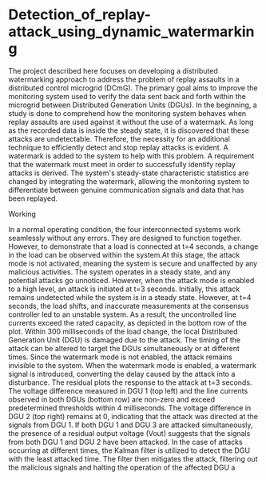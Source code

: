 # Detection_of_replay-attack_using_dynamic_watermarking
The project described here focuses on developing a distributed watermarking approach to address the
problem of replay assaults in a distributed control microgrid (DCmG). The primary goal aims to
improve the monitoring system used to verify the data sent back and forth within the microgrid between
Distributed Generation Units (DGUs).
In the beginning, a study is done to comprehend how the monitoring system behaves when replay
assaults are used against it without the use of a watermark. As long as the recorded data is inside the
steady state, it is discovered that these attacks are undetectable. Therefore, the necessity for an
additional technique to efficiently detect and stop replay attacks is evident. A watermark is added to
the system to help with this problem.
A requirement that the watermark must meet in order to successfully identify replay attacks is derived.
The system's steady-state characteristic statistics are changed by integrating the watermark, allowing
the monitoring system to differentiate between genuine communication signals and data that has
been replayed.

Working

In a normal operating condition, the four interconnected systems work seamlessly without any errors.
They are designed to function together. However, to demonstrate that a load is connected at t=4 seconds, a change in the load can be observed within the system.At this
stage, the attack mode is not activated, meaning the system is secure and unaffected by any malicious
activities. The system operates in a steady state, and any potential attacks go unnoticed.
However, when the attack mode is enabled to a high level, an attack is initiated at t=3 seconds. Initially, this attack remains undetected while the system is in a steady state.
However, at t=4 seconds, the load shifts, and inaccurate measurements at the consensus controller
led to an unstable system. As a result, the uncontrolled line currents exceed the rated capacity, as
depicted in the bottom row of the plot. Within 300 milliseconds of the load change, the local
Distributed Generation Unit (DGU) is damaged due to the attack. The timing of the attack can be
altered to target the DGUs simultaneously or at different times. Since the watermark mode is not
enabled, the attack remains invisible to the system.
When the watermark mode is enabled, a watermark signal is introduced, converting the delay caused
by the attack into a disturbance. The residual plots  the response to the attack at
t=3 seconds. The voltage difference measured in DGU 1 (top left) and the line currents observed in
both DGUs (bottom row) are non-zero and exceed predetermined thresholds within 4 milliseconds.
The voltage difference in DGU 2 (top right) remains at 0, indicating that the attack was directed at
the signals from DGU 1.
If both DGU 1 and DGU 3 are attacked simultaneously, the presence of a residual output voltage
(Vout) suggests that the signals from both DGU 1 and DGU 2 have been attacked. In the case of
attacks occurring at different times, the Kalman filter is utilized to detect the DGU with the least
attacked time. The filter then mitigates the attack, filtering out the malicious signals and halting the
operation of the affected DGU a
